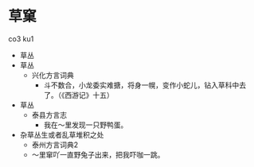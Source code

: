 # 草窠
co3 ku1
+ 草丛
+ 草丛
  * 兴化方言词典
    - 斗不数合，小龙委实难搪，将身一幌，变作小蛇儿，钻入草科中去了。（《西游记》十五）
+ 草丛
  * 泰县方言志
    - 我在～里发现一只野鸭蛋。
+ 杂草丛生或者乱草堆积之处
  * 泰州方言词典2
  - ～里窜吖一直野兔子出来，把我吓咖一跳。
